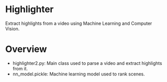 # Highlighter
Extract highlights from a video using Machine Learning and Computer Vision.

# Overview
  - highlighter2.py: Main class used to parse a video and extract highlights from it.
  - nn_model.pickle: Machine learning model used to rank scenes.
